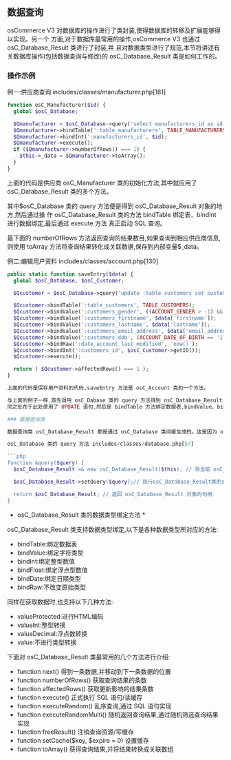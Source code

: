 ## 数据查询

osCommerce V3 对数据库的操作进行了类封装,使得数据库的转移及扩展能够得以实现。另一个 方面,对于数据库最常用的操作,osCommerce V3 也通过 osC_Database_Result 类进行了封装,并 且对数据类型进行了规范,本节将讲述有关数据库操作(包括数据查询与修改)的 osC_Database_Result 类是如何工作的。

### 操作示例

例一:供应商查询 includes/classes/manufacturer.php[181]

```php
function osC_Manufacturer($id) {
  global $osC_Database;

  $Qmanufacturer = $osC_Database->query('select manufacturers_id as id, manufacturers_name as name, manufacturers_image as image from :table_manufacturers where manufacturers_id = :manufacturers_id');
  $Qmanufacturer->bindTable(':table_manufacturers', TABLE_MANUFACTURERS);
  $Qmanufacturer->bindInt(':manufacturers_id', $id);
  $Qmanufacturer->execute();
  if ($Qmanufacturer->numberOfRows() === 1) {
    $this->_data = $Qmanufacturer->toArray();
  }
}
```

上面的代码是供应商 osC_Manufacturer 类的初始化方法,其中就应用了 osC_Database_Result 类的多个方法。

其中$osC_Database 类的 query 方法便是得到 osC_Database_Result 对象的地方,然后通过操 作 osC_Database_Result 类的方法 bindTable 绑定表、bindInt 进行数据绑定,最后通过 execute 方法 真正启动 SQL 查询。

最下面的 numberOfRows 方法返回查询的结果数目,如果查询到相应供应商信息,则使用 toArray 方法将查询结果转化成关联数据,保存到内部变量$_data。

例二:编辑用户资料 includes/classes/account.php[130]

```php
public static function saveEntry($data) {
  global $osC_Database, $osC_Customer;

  $Qcustomer = $osC_Database->query('update :table_customers set customers_gender = :customers_gender, customers_firstname = :customers_firstname, customers_lastname = :customers_lastname, customers_email_address = :customers_email_address, customers_dob = :customers_dob, date_account_last_modified = :date_account_last_modified where customers_id = :customers_id');

  $Qcustomer->bindTable(':table_customers', TABLE_CUSTOMERS);
  $Qcustomer->bindValue(':customers_gender', ((ACCOUNT_GENDER > -1) && isset($data['gender']) && (($data['gender'] == 'm') || ($data['gender'] == 'f'))) ? $data['gender'] : '');
  $Qcustomer->bindValue(':customers_firstname', $data['firstname']);
  $Qcustomer->bindValue(':customers_lastname', $data['lastname']);
  $Qcustomer->bindValue(':customers_email_address', $data['email_address']);
  $Qcustomer->bindValue(':customers_dob', (ACCOUNT_DATE_OF_BIRTH == '1') ?   date('Ymd', $data['dob']) : '');
  $Qcustomer->bindRaw(':date_account_last_modified', 'now()');
  $Qcustomer->bindInt(':customers_id', $osC_Customer->getID());
  $Qcustomer->execute();

  return ( $Qcustomer->affectedRows() === 1 );
}

上面的代码是保存用户资料的代码,saveEntry 方法是 osC_Account 类的一个方法。

与上面的例子一样,首先调用 osC_Dabase 类的 query 方法得到 osC_Database_Result 类,不
同之处在于此处使用了 UPDATE 语句,然后是 bindTable 方法绑定数据表,bindValue、bindRaw、 bindInt 方法绑定数据,再由 execute 方法真正执行数据库修改。最后通过 affectedRows 方法得知 UPDATE 语句的更新数据条数。

### 数据查询类

数据查询类 osC_Database_Result 都是通过 osC_Database 类间接生成的。这是因为 osC_Database_Result 需要依赖 osC_Database 类,只有从 osC_Database 类生成的 osC_Database_Result 类对象才可以操作数据库。

osC_Database 类的 query 方法 includes/classes/database.php[57]

```php
function &query($query) {
  $osC_Database_Result =& new osC_Database_Result($this); // 将当前 osC_Database 对象作为参数生成 osC_Database_Result 对象。

  $osC_Database_Result->setQuery($query);// 执行osC_Database_Result类的setQuery 方法设置 SQL 语句

  return $osC_Database_Result; // 返回 osC_Database_Result 对象的句柄
}
```

* osC_Database_Result 类的数据类型绑定方法 *

osC_Database_Result 类支持数据类型绑定,以下是各种数据类型所对应的方法: 

-  bindTable:绑定数据表
-  bindValue:绑定字符类型
-  bindInt:绑定整型数值
-  bindFloat:绑定浮点型数值
-  bindDate:绑定日期类型
-  bindRaw:不改变原始类型

同样在获取数据时,也支持以下几种方法: 

-  valueProtected:进行HTML编码
-  valueInt:整型转换
-  valueDecimal:浮点数转换
-  value:不进行类型转换

下面对 osC_Database_Result 类最常用的几个方法进行介绍:

-  function next() 得到一条数据,并移动到下一条数据的位置
-  function numberOfRows() 获取查询结果的条数
-  function affectedRows() 获取更新影响的结果条数
-  function execute() 正式执行 SQL 语句/读缓存
-  function executeRandom() 乱序查询,通过 SQL 语句实现
-  function executeRandomMulti() 随机返回查询结果,通过随机筛选查询结果实现
-  function freeResult() 注销查询资源/写缓存
-  function setCache($key, $expire = 0) 设置缓存
-  function toArray() 获得查询结果,并将结果转换成关联数组

